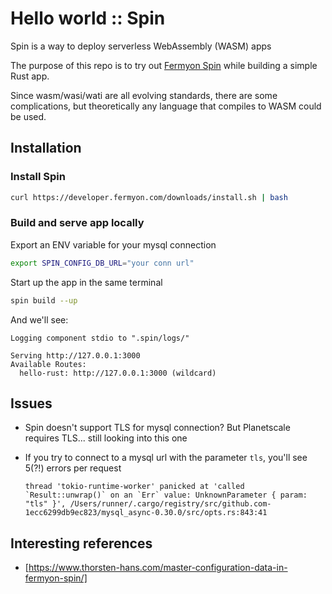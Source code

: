 # Hello world :: Spin

Spin is a way to deploy serverless WebAssembly (WASM) apps

The purpose of this repo is to try out [Fermyon Spin](https://www.fermyon.com/spin) while building a simple Rust app.

Since wasm/wasi/wati are all evolving standards, there are some complications, but theoretically any language that compiles to WASM could be used.

## Installation

### Install Spin

```sh
curl https://developer.fermyon.com/downloads/install.sh | bash
```

### Build and serve app locally

Export an ENV variable for your mysql connection

```sh
export SPIN_CONFIG_DB_URL="your conn url"
```

Start up the app in the same terminal

```sh
spin build --up
```

And we'll see:

```text
Logging component stdio to ".spin/logs/"

Serving http://127.0.0.1:3000
Available Routes:
  hello-rust: http://127.0.0.1:3000 (wildcard)
```

## Issues

* Spin doesn't support TLS for mysql connection? But Planetscale requires TLS...  still looking into this one
* If you try to connect to a mysql url with the parameter `tls`, you'll see 5(?!) errors per request

    ```text
    thread 'tokio-runtime-worker' panicked at 'called `Result::unwrap()` on an `Err` value: UnknownParameter { param: "tls" }', /Users/runner/.cargo/registry/src/github.com-1ecc6299db9ec823/mysql_async-0.30.0/src/opts.rs:843:41
    ```

## Interesting references

* [https://www.thorsten-hans.com/master-configuration-data-in-fermyon-spin/]
